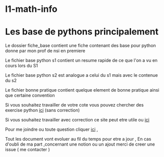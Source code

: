 # l1-math-info
# Les base de pythons principalement

Le dossier fiche_base contient une fiche contenant des base pour python donne par mon prof de nsi en premiere 

Le fichier base python s1 contient un resume rapide de ce que l'on a vu en cours lors du S1

Le fichier base python s2 est analogue a celui du s1 mais avec le contenue du s2

Le fichier bonne pratique contient quelque element de bonne pratique ainsi que certaine convention 

Si vous souhaitez travailler de votre cote vous pouvez chercher des exercise python [ici](https://qkzk.xyz/docs/) (sans correction)

Si vous souhaitez travailler avec correction ce site peut etre utile ou [ici](https://codex.forge.apps.education.fr/)

Pour me joindre ou toute question cliquer [ici](https://github.com/pierrickcardoso/l1-math-info/issues/new) ,

Tout les document vont evoluer au fil du temps pour etre a jour ,
En cas d'oubli de ma part ,concernant une notion ou un ajout merci de creer une issue ( me contacter ) 
